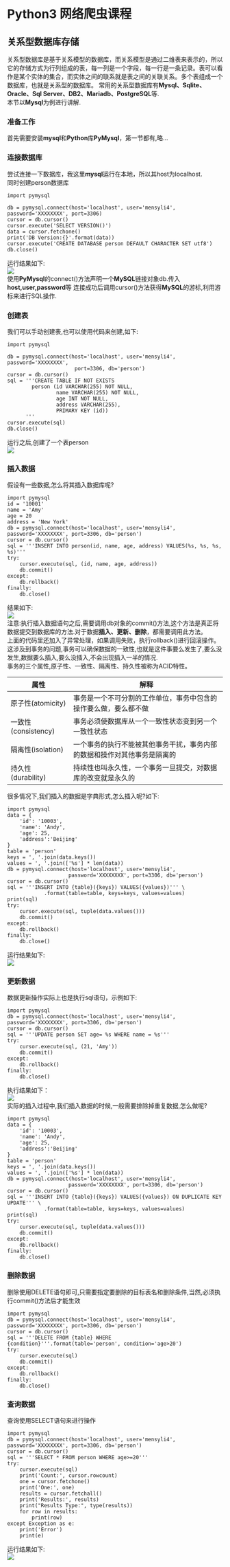 # Python3 网络爬虫课程
## 关系型数据库存储
关系型数据库是基于关系模型的数据库，而关系模型是通过二维表来表示的，所以它的存储方式为行列组成的表，每一列是一个字段，每一行是一条记录。表可以看作是某个实体的集合，而实体之间的联系就是表之间的关联关系。多个表组成一个数据库，也就是关系型的数据库。
常用的关系型数据库有**Mysql、Sqlite、Oracle、Sql Server、DB2、Mariadb、PostgreSQL**等.  
本节以**Mysql**为例进行讲解.  
### 准备工作
首先需要安装**mysql**和**Python**库**PyMysql**，第一节都有,略...  
### 连接数据库
尝试连接一下数据库，我这里**mysql**运行在本地，所以其host为localhost.   
同时创建person数据库
```
import pymysql

db = pymysql.connect(host='localhost', user='mensyli4', password='XXXXXXXX', port=3306)
cursor = db.cursor()
cursor.execute('SELECT VERSION()')
data = cursor.fetchone()
print('DB Version:{}'.format(data))
cursor.execute('CREATE DATABASE person DEFAULT CHARACTER SET utf8')
db.close()
```
运行结果如下:  
![](../image/mysql_conn.png)  
使用**PyMysql**的connect()方法声明一个**MySQL**链接对象db.传入**host,user,password**等
连接成功后调用cursor()方法获得**MySQL**的游标,利用游标来进行SQL操作.  
### 创建表
我们可以手动创建表,也可以使用代码来创建,如下:
```
import pymysql

db = pymysql.connect(host='localhost', user='mensyli4', password='XXXXXXXX',
                      port=3306, db='person')
cursor = db.cursor()
sql = '''CREATE TABLE IF NOT EXISTS
        person (id VARCHAR(255) NOT NULL,
                name VARCHAR(255) NOT NULL,
                age INT NOT NULL,
                address VARCHAR(255),
                PRIMARY KEY (id))
      '''
cursor.execute(sql)
db.close()

```
运行之后,创建了一个表person  
![](../image/create_mysql_table.png)
### 插入数据
假设有一些数据,怎么将其插入数据库呢?  
```
import pymysql
id = '10001'
name = 'Amy'
age = 20
address = 'New York'
db = pymysql.connect(host='localhost', user='mensyli4', password='XXXXXXXX', port=3306, db='person')
cursor = db.cursor()
sql = '''INSERT INTO person(id, name, age, address) VALUES(%s, %s, %s, %s)'''
try:
    cursor.execute(sql, (id, name, age, address))
    db.commit()
except:
    db.rollback()
finally:
    db.close()
```
结果如下:  
![](../image/mysql_insert.png)  
注意:执行插入数据语句之后,需要调用db对象的commit()方法,这个方法是真正将数据提交到数据库的方法.对于数据**插入、更新、删除**，都需要调用此方法。  
上面的代码里还加入了异常处理，如果调用失败，执行rollback()进行回滚操作。  
这涉及到事务的问题,事务可以确保数据的一致性,也就是这件事要么发生了,要么没发生,数据要么插入,要么没插入,不会出现插入一半的情况.  
事务的三个属性,原子性、一致性、隔离性、持久性被称为ACID特性。

| 属性 | 解释 |  
| ----- | ----- |
| 原子性(atomicity) | 事务是一个不可分割的工作单位，事务中包含的操作要么做，要么都不做 |
| 一致性(consistency) | 事务必须使数据库从一个一致性状态变到另一个一致性状态 |
| 隔离性(isolation) | 一个事务的执行不能被其他事务干扰，事务内部的数据和操作对其他事务是隔离的 |
| 持久性(durability) | 持续性也叫永久性，一个事务一旦提交，对数据库的改变就是永久的 |
很多情况下,我们插入的数据是字典形式,怎么插入呢?如下:  
```
import pymysql
data = {
    'id': '10003',
    'name': 'Andy',
    'age': 25,
    'address':'Beijing'
}
table = 'person'
keys = ', '.join(data.keys())
values = ', '.join(['%s'] * len(data))
db = pymysql.connect(host='localhost', user='mensyli4',
                    password='XXXXXXXX', port=3306, db='person')
cursor = db.cursor()
sql = '''INSERT INTO {table}({keys}) VALUES({values})''' \
            .format(table=table, keys=keys, values=values)
print(sql)
try:
    cursor.execute(sql, tuple(data.values()))
    db.commit()
except:
    db.rollback()
finally:
    db.close()
```
运行结果如下:  
![](../image/mysql_dict_insert.png)
### 更新数据
数据更新操作实际上也是执行sql语句，示例如下:  
```
import pymysql
db = pymysql.connect(host='localhost', user='mensyli4', password='XXXXXXXX', port=3306, db='person')
cursor = db.cursor()
sql = '''UPDATE person SET age= %s WHERE name = %s'''
try:
    cursor.execute(sql, (21, 'Amy'))
    db.commit()
except:
    db.rollback()
finally:
    db.close()
```
执行结果如下：  
![](../image/mysql_update.png)  
实际的插入过程中,我们插入数据的时候,一般需要排除掉重复数据,怎么做呢?  
```
import pymysql
data = {
    'id': '10003',
    'name': 'Andy',
    'age': 25,
    'address':'Beijing'
}
table = 'person'
keys = ', '.join(data.keys())
values = ', '.join(['%s'] * len(data))
db = pymysql.connect(host='localhost', user='mensyli4',
                    password='XXXXXXXX', port=3306, db='person')
cursor = db.cursor()
sql = '''INSERT INTO {table}({keys}) VALUES({values}) ON DUPLICATE KEY UPDATE''' \
            .format(table=table, keys=keys, values=values)
print(sql)
try:
    cursor.execute(sql, tuple(data.values()))
    db.commit()
except:
    db.rollback()
finally:
    db.close()
```
### 删除数据
删除使用DELETE语句即可,只需要指定要删除的目标表名和删除条件,当然,必须执行commit()方法后才能生效  
```
import pymysql
db = pymysql.connect(host='localhost', user='mensyli4', password='XXXXXXXX', port=3306, db='person')
cursor = db.cursor()
sql = '''DELETE FROM {table} WHERE {condition}'''.format(table='person', condition='age>20')
try:
    cursor.execute(sql)
    db.commit()
except:
    db.rollback()
finally:
    db.close()
```
### 查询数据
查询使用SELECT语句来进行操作  
```
import pymysql
db = pymysql.connect(host='localhost', user='mensyli4', password='XXXXXXXX', port=3306, db='person')
cursor = db.cursor()
sql = '''SELECT * FROM person WHERE age>=20'''
try:
    cursor.execute(sql)
    print('Count:', cursor.rowcount)
    one = cursor.fetchone()
    print('One:', one)
    results = cursor.fetchall()
    print('Results:', results)
    print("Results Type:", type(results))
    for row in results:
        print(row)
except Exception as e:
    print('Error')
    print(e)
```
运行结果如下:  
![](../image/mysql_query.png)
